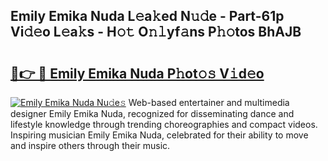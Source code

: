 ## Emily Emika Nuda L𝚎a𝚔ed N𝚞𝚍e - Part-61p Vi𝚍𝚎o L𝚎a𝚔s - H𝚘𝚝 O𝚗𝚕yf𝚊ns P𝚑𝚘tos BhAJB

# <h2><a href="http://kfcctrg.oniu.top/?m=Emily+Emika+Nuda">🔗👉 🔴 Emily Emika Nuda P𝚑ot𝚘𝚜 V𝚒d𝚎o</a></h2>

[![Emily Emika Nuda Nu𝚍e𝚜](https://i.imgur.com/0qMVB7G.gif)](http://kfcctrg.oniu.top/?m=Emily+Emika+Nuda)
Web-based entertainer and multimedia designer Emily Emika Nuda, recognized for disseminating dance and lifestyle knowledge through trending choreographies and compact videos. Inspiring musician Emily Emika Nuda, celebrated for their ability to move and inspire others through their music.  
